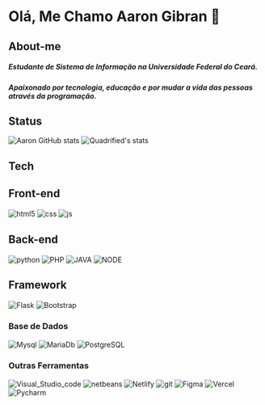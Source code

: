 # Olá, Me Chamo  Aaron Gibran 👋
## About-me
##### Estudante de Sistema de Informação na Universidade Federal do Ceará.
##### Apaixonado por tecnologia, educação e por mudar a vida das pessoas através da programação.
## Status
![Aaron GitHub stats](https://github-readme-stats.vercel.app/api?username=Aaron-GMM&show_icons=true&theme=tokyonight)
<img align="rigth" src="https://github-readme-stats.anuraghazra1.vercel.app/api/top-langs/?username=Aaron-GMM&layout=compact&theme=tokyonight" alt="Quadrified's stats" />
## Tech

## Front-end
<div style="display: inline_block">  
  <img align="center" alt="html5" src="https://img.shields.io/badge/HTML5-E34F26?style=for-the-badge&logo=html5&logoColor=white" />
  <img align="center" alt="css" src="https://img.shields.io/badge/CSS3-1572B6?style=for-the-badge&logo=css3&logoColor=white" />
  <img align="center" alt="js" src="https://img.shields.io/badge/JavaScript-F7DF1E?style=for-the-badge&logo=javascript&logoColor=black" />
  
## Back-end
  <img align="center" alt="python" src="https://img.shields.io/badge/Python-14354C?style=for-the-badge&logo=python&logoColor=white" />
  <img align="center" alt="PHP" src="https://img.shields.io/badge/PHP-777BB4?style=for-the-badge&logo=php&logoColor=white" />
  <img align="center" alt="JAVA" src="https://img.shields.io/badge/Java-ED8B00?style=for-the-badge&logo=java&logoColor=white" />
  <img align="center" alt="NODE" src = "https://img.shields.io/badge/Node.js-43853D?style=for-the-badge&logo=node.js&logoColor=white" />
  
## Framework 
  <img align="center" alt="Flask" src="https://img.shields.io/badge/Flask-000000?style=for-the-badge&logo=flask&logoColor=white" />
  <img align="center" alt="Bootstrap" src="https://img.shields.io/badge/Bootstrap-563D7C?style=for-the-badge&logo=bootstrap&logoColor=white" />
  
### Base de Dados 
  <img align="center" alt="Mysql" src="https://img.shields.io/badge/MySQL-00000F?style=for-the-badge&logo=mysql&logoColor=white" />
  <img align="center" alt="MariaDb"  src="https://img.shields.io/badge/MariaDB-003545?style=for-the-badge&logo=mariadb&logoColor=white" />
  <img align="center" alt="PostgreSQL" src="https://img.shields.io/badge/PostgreSQL-316192?style=for-the-badge&logo=postgresql&logoColor=white" />
  
### Outras Ferramentas 
 <img align="center" alt="Visual_Studio_code" src="https://img.shields.io/badge/Visual_Studio_Code-0078D4?style=for-the-badge&logo=visual%20studio%20code&logoColor=white" />
 <img align="center" alt="netbeans"  src="https://img.shields.io/badge/apache%20netbeans-1B6AC6?style=for-the-badge&logo=apache%20netbeans%20IDE&logoColor=white" />
 <img align="center" alt="Netlify"  src="https://img.shields.io/badge/Netlify-00C7B7?style=for-the-badge&logo=netlify&logoColor=white" />
 <img align="center" alt="git" src="https://img.shields.io/badge/GIT-E44C30?style=for-the-badge&logo=git&logoColor=white" />
 <img align="center" alt="Figma"  src="https://img.shields.io/badge/Figma-F24E1E?style=for-the-badge&logo=figma&logoColor=white" />
 <img align="center" alt="Vercel"  src="https://img.shields.io/badge/Vercel-000000?style=for-the-badge&logo=vercel&logoColor=white" />
 <img align="center" alt="Pycharm" src = "https://img.shields.io/badge/PyCharm-000000.svg?&style=for-the-badge&logo=PyCharm&logoColor=white"/>
</div>
